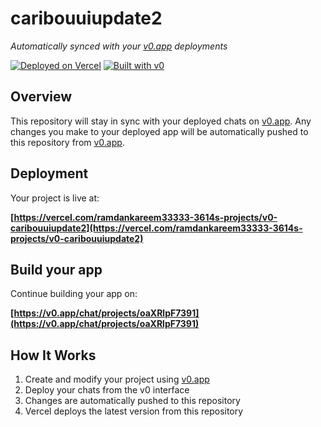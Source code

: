 # caribouuiupdate2

*Automatically synced with your [v0.app](https://v0.app) deployments*

[![Deployed on Vercel](https://img.shields.io/badge/Deployed%20on-Vercel-black?style=for-the-badge&logo=vercel)](https://vercel.com/ramdankareem33333-3614s-projects/v0-caribouuiupdate2)
[![Built with v0](https://img.shields.io/badge/Built%20with-v0.app-black?style=for-the-badge)](https://v0.app/chat/projects/oaXRlpF7391)

## Overview

This repository will stay in sync with your deployed chats on [v0.app](https://v0.app).
Any changes you make to your deployed app will be automatically pushed to this repository from [v0.app](https://v0.app).

## Deployment

Your project is live at:

**[https://vercel.com/ramdankareem33333-3614s-projects/v0-caribouuiupdate2](https://vercel.com/ramdankareem33333-3614s-projects/v0-caribouuiupdate2)**

## Build your app

Continue building your app on:

**[https://v0.app/chat/projects/oaXRlpF7391](https://v0.app/chat/projects/oaXRlpF7391)**

## How It Works

1. Create and modify your project using [v0.app](https://v0.app)
2. Deploy your chats from the v0 interface
3. Changes are automatically pushed to this repository
4. Vercel deploys the latest version from this repository